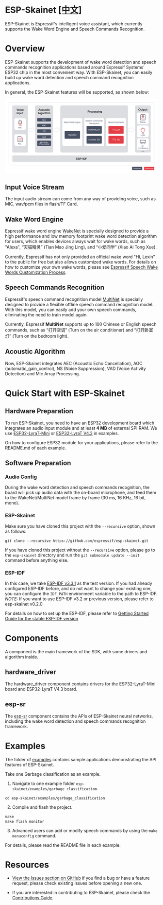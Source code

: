 # ESP-Skainet [[中文]](./README_cn.md)

ESP-Skainet is Espressif's intelligent voice assistant, which currently supports the Wake Word Engine and Speech Commands Recognition.

# Overview

ESP-Skainet supports the development of wake word detection and speech commands recognition applications based around Espressif Systems' ESP32 chip in the most convenient way. With ESP-Skainet, you can easily build up wake word detection and speech command recognition applications.

In general, the ESP-Skainet features will be supported, as shown below:

![overview](img/skainet_overview.png)

## Input Voice Stream

The input audio stream can come from any way of providing voice, such as MIC, wav/pcm files in flash/TF Card.

## Wake Word Engine

Espressif wake word engine [WakeNet](https://github.com/espressif/esp-sr/tree/master/wake_word_engine/README.md) is specially designed to provide a high performance and low memory footprint wake word detection algorithm for users, which enables devices always wait for wake words, such as "Alexa",  “天猫精灵” (Tian Mao Jing Ling), and “小爱同学” (Xiao Ai Tong Xue).  

Currently, Espressif has not only provided an official wake word "Hi, Lexin" to the public for free but also allows customized wake words. For details on how to customize your own wake words, please see [Espressif Speech Wake Words Customization Process](https://github.com/espressif/esp-sr/tree/master/wake_word_engine/ESP_Wake_Words_Customization.md).

## Speech Commands Recognition

Espressif's speech command recognition model [MultiNet](https://github.com/espressif/esp-sr/tree/master/speech_command_recognition/README.md) is specially designed to provide a flexible offline speech command recognition model. With this model, you can easily add your own speech commands, eliminating the need to train model again.

Currently, Espressif **MultiNet** supports up to 100 Chinese or English speech commands, such as “打开空调” (Turn on the air conditioner) and “打开卧室灯” (Turn on the bedroom light). 

## Acoustic Algorithm

Now, ESP-Skainet integrates AEC (Acoustic Echo Cancellation), AGC (automatic_gain_control), NS (Noise Suppression), VAD (Voice Activity Detection) and Mic Array Processing.

# Quick Start with ESP-Skainet

## Hardware Preparation

To run ESP-Skainet, you need to have an ESP32 development board which integrates an audio input module and at least **4 MB** of external SPI RAM. We use [ESP32-LyraT-Mini](https://docs.espressif.com/projects/esp-adf/en/latest/get-started/get-started-esp32-lyrat-mini.html) or [ESP32-LyraT V4.3](https://docs.espressif.com/projects/esp-adf/en/latest/get-started/get-started-esp32-lyrat.html) in examples.

On how to configure ESP32 module for your applications, please refer to the README.md of each example.

## Software Preparation

### Audio Config

During the wake word detection and speech commands recognition, the board will pick up audio data with the on-board microphone, and feed them to the WakeNet/MultiNet model frame by frame (30 ms, 16 KHz, 16 bit, mono).

### ESP-Skainet
Make sure you have cloned this project with the `--recursive` option, shown as follows:

```
git clone --recursive https://github.com/espressif/esp-skainet.git 
```

If you have cloned this project without the `--recursive` option, please go to the `esp-skainet` directory and run the `git submodule update --init`  command before anything else.

### ESP-IDF

In this case, we take [ESP-IDF v3.3.1](https://github.com/espressif/esp-idf/tree/v3.3.1) as the test version. If you had already configured ESP-IDF before, and do not want to change your existing one, you can configure the `IDF_PATH` environment variable to the path to ESP-IDF.  
*NOTE:* If you want to use ESP-IDF v3.2 or previous version, please refer to esp-skainet v0.2.0

For details on how to set up the ESP-IDF, please refer to [Getting Started Guide for the stable ESP-IDF version](https://docs.espressif.com/projects/`esp-idf/en/stable/get-started-cmake/index.html)
 
# Components

A component is the main framework of the SDK, with some drivers and algorithm inside.

## hardware_driver

The hardware_driver component contains drivers for the ESP32-LyraT-Mini board and ESP32-LyraT V4.3 board.

## esp-sr

The [esp-sr](https://github.com/espressif/esp-sr/tree/master) component contains the APIs of ESP-Skainet neural networks, including the wake word detection and speech commands recognition framework.

# Examples
The folder of [examples](examples) contains sample applications demonstrating the API features of ESP-Skainet.

Take one Garbage classification as an example.

1. Navigate to one example folder `esp-skainet/examples/garbage_classification`.
```
cd esp-skainet/examples/garbage_classification
```

2. Compile and flash the project.
```
make
make flash monitor
```
3. Advanced users can add or modify speech commands by using the `make menuconfig` command.


For details, please read the README file in each example.


# Resources

* [View the Issues section on GitHub](https://github.com/espressif/esp-skainet/issues) if you find a bug or have a feature request, please check existing Issues before opening a new one.

* If you are interested in contributing to ESP-Skainet, please check the [Contributions Guide](https://esp-idf.readthedocs.io/en/latest/contribute/index.html).
